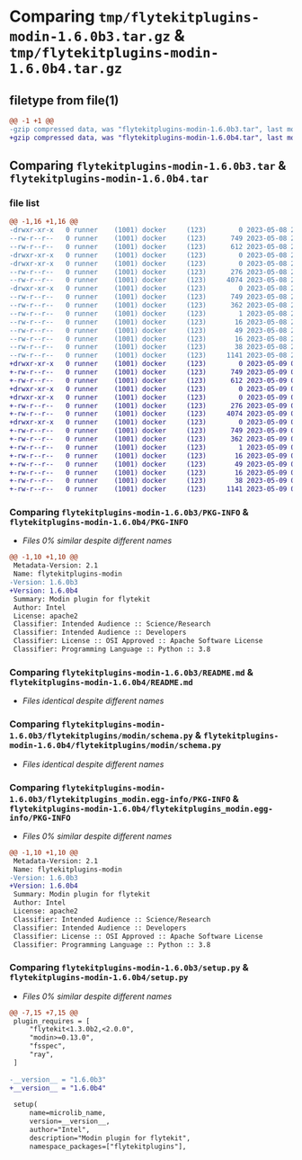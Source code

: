 # Comparing `tmp/flytekitplugins-modin-1.6.0b3.tar.gz` & `tmp/flytekitplugins-modin-1.6.0b4.tar.gz`

## filetype from file(1)

```diff
@@ -1 +1 @@
-gzip compressed data, was "flytekitplugins-modin-1.6.0b3.tar", last modified: Mon May  8 20:18:44 2023, max compression
+gzip compressed data, was "flytekitplugins-modin-1.6.0b4.tar", last modified: Tue May  9 00:42:37 2023, max compression
```

## Comparing `flytekitplugins-modin-1.6.0b3.tar` & `flytekitplugins-modin-1.6.0b4.tar`

### file list

```diff
@@ -1,16 +1,16 @@
-drwxr-xr-x   0 runner    (1001) docker     (123)        0 2023-05-08 20:18:44.404863 flytekitplugins-modin-1.6.0b3/
--rw-r--r--   0 runner    (1001) docker     (123)      749 2023-05-08 20:18:44.404863 flytekitplugins-modin-1.6.0b3/PKG-INFO
--rw-r--r--   0 runner    (1001) docker     (123)      612 2023-05-08 20:18:20.000000 flytekitplugins-modin-1.6.0b3/README.md
-drwxr-xr-x   0 runner    (1001) docker     (123)        0 2023-05-08 20:18:44.400863 flytekitplugins-modin-1.6.0b3/flytekitplugins/
-drwxr-xr-x   0 runner    (1001) docker     (123)        0 2023-05-08 20:18:44.400863 flytekitplugins-modin-1.6.0b3/flytekitplugins/modin/
--rw-r--r--   0 runner    (1001) docker     (123)      276 2023-05-08 20:18:20.000000 flytekitplugins-modin-1.6.0b3/flytekitplugins/modin/__init__.py
--rw-r--r--   0 runner    (1001) docker     (123)     4074 2023-05-08 20:18:20.000000 flytekitplugins-modin-1.6.0b3/flytekitplugins/modin/schema.py
-drwxr-xr-x   0 runner    (1001) docker     (123)        0 2023-05-08 20:18:44.404863 flytekitplugins-modin-1.6.0b3/flytekitplugins_modin.egg-info/
--rw-r--r--   0 runner    (1001) docker     (123)      749 2023-05-08 20:18:44.000000 flytekitplugins-modin-1.6.0b3/flytekitplugins_modin.egg-info/PKG-INFO
--rw-r--r--   0 runner    (1001) docker     (123)      362 2023-05-08 20:18:44.000000 flytekitplugins-modin-1.6.0b3/flytekitplugins_modin.egg-info/SOURCES.txt
--rw-r--r--   0 runner    (1001) docker     (123)        1 2023-05-08 20:18:44.000000 flytekitplugins-modin-1.6.0b3/flytekitplugins_modin.egg-info/dependency_links.txt
--rw-r--r--   0 runner    (1001) docker     (123)       16 2023-05-08 20:18:44.000000 flytekitplugins-modin-1.6.0b3/flytekitplugins_modin.egg-info/namespace_packages.txt
--rw-r--r--   0 runner    (1001) docker     (123)       49 2023-05-08 20:18:44.000000 flytekitplugins-modin-1.6.0b3/flytekitplugins_modin.egg-info/requires.txt
--rw-r--r--   0 runner    (1001) docker     (123)       16 2023-05-08 20:18:44.000000 flytekitplugins-modin-1.6.0b3/flytekitplugins_modin.egg-info/top_level.txt
--rw-r--r--   0 runner    (1001) docker     (123)       38 2023-05-08 20:18:44.404863 flytekitplugins-modin-1.6.0b3/setup.cfg
--rw-r--r--   0 runner    (1001) docker     (123)     1141 2023-05-08 20:18:37.000000 flytekitplugins-modin-1.6.0b3/setup.py
+drwxr-xr-x   0 runner    (1001) docker     (123)        0 2023-05-09 00:42:37.476770 flytekitplugins-modin-1.6.0b4/
+-rw-r--r--   0 runner    (1001) docker     (123)      749 2023-05-09 00:42:37.476770 flytekitplugins-modin-1.6.0b4/PKG-INFO
+-rw-r--r--   0 runner    (1001) docker     (123)      612 2023-05-09 00:42:15.000000 flytekitplugins-modin-1.6.0b4/README.md
+drwxr-xr-x   0 runner    (1001) docker     (123)        0 2023-05-09 00:42:37.476770 flytekitplugins-modin-1.6.0b4/flytekitplugins/
+drwxr-xr-x   0 runner    (1001) docker     (123)        0 2023-05-09 00:42:37.476770 flytekitplugins-modin-1.6.0b4/flytekitplugins/modin/
+-rw-r--r--   0 runner    (1001) docker     (123)      276 2023-05-09 00:42:15.000000 flytekitplugins-modin-1.6.0b4/flytekitplugins/modin/__init__.py
+-rw-r--r--   0 runner    (1001) docker     (123)     4074 2023-05-09 00:42:15.000000 flytekitplugins-modin-1.6.0b4/flytekitplugins/modin/schema.py
+drwxr-xr-x   0 runner    (1001) docker     (123)        0 2023-05-09 00:42:37.476770 flytekitplugins-modin-1.6.0b4/flytekitplugins_modin.egg-info/
+-rw-r--r--   0 runner    (1001) docker     (123)      749 2023-05-09 00:42:37.000000 flytekitplugins-modin-1.6.0b4/flytekitplugins_modin.egg-info/PKG-INFO
+-rw-r--r--   0 runner    (1001) docker     (123)      362 2023-05-09 00:42:37.000000 flytekitplugins-modin-1.6.0b4/flytekitplugins_modin.egg-info/SOURCES.txt
+-rw-r--r--   0 runner    (1001) docker     (123)        1 2023-05-09 00:42:37.000000 flytekitplugins-modin-1.6.0b4/flytekitplugins_modin.egg-info/dependency_links.txt
+-rw-r--r--   0 runner    (1001) docker     (123)       16 2023-05-09 00:42:37.000000 flytekitplugins-modin-1.6.0b4/flytekitplugins_modin.egg-info/namespace_packages.txt
+-rw-r--r--   0 runner    (1001) docker     (123)       49 2023-05-09 00:42:37.000000 flytekitplugins-modin-1.6.0b4/flytekitplugins_modin.egg-info/requires.txt
+-rw-r--r--   0 runner    (1001) docker     (123)       16 2023-05-09 00:42:37.000000 flytekitplugins-modin-1.6.0b4/flytekitplugins_modin.egg-info/top_level.txt
+-rw-r--r--   0 runner    (1001) docker     (123)       38 2023-05-09 00:42:37.476770 flytekitplugins-modin-1.6.0b4/setup.cfg
+-rw-r--r--   0 runner    (1001) docker     (123)     1141 2023-05-09 00:42:30.000000 flytekitplugins-modin-1.6.0b4/setup.py
```

### Comparing `flytekitplugins-modin-1.6.0b3/PKG-INFO` & `flytekitplugins-modin-1.6.0b4/PKG-INFO`

 * *Files 0% similar despite different names*

```diff
@@ -1,10 +1,10 @@
 Metadata-Version: 2.1
 Name: flytekitplugins-modin
-Version: 1.6.0b3
+Version: 1.6.0b4
 Summary: Modin plugin for flytekit
 Author: Intel
 License: apache2
 Classifier: Intended Audience :: Science/Research
 Classifier: Intended Audience :: Developers
 Classifier: License :: OSI Approved :: Apache Software License
 Classifier: Programming Language :: Python :: 3.8
```

### Comparing `flytekitplugins-modin-1.6.0b3/README.md` & `flytekitplugins-modin-1.6.0b4/README.md`

 * *Files identical despite different names*

### Comparing `flytekitplugins-modin-1.6.0b3/flytekitplugins/modin/schema.py` & `flytekitplugins-modin-1.6.0b4/flytekitplugins/modin/schema.py`

 * *Files identical despite different names*

### Comparing `flytekitplugins-modin-1.6.0b3/flytekitplugins_modin.egg-info/PKG-INFO` & `flytekitplugins-modin-1.6.0b4/flytekitplugins_modin.egg-info/PKG-INFO`

 * *Files 0% similar despite different names*

```diff
@@ -1,10 +1,10 @@
 Metadata-Version: 2.1
 Name: flytekitplugins-modin
-Version: 1.6.0b3
+Version: 1.6.0b4
 Summary: Modin plugin for flytekit
 Author: Intel
 License: apache2
 Classifier: Intended Audience :: Science/Research
 Classifier: Intended Audience :: Developers
 Classifier: License :: OSI Approved :: Apache Software License
 Classifier: Programming Language :: Python :: 3.8
```

### Comparing `flytekitplugins-modin-1.6.0b3/setup.py` & `flytekitplugins-modin-1.6.0b4/setup.py`

 * *Files 0% similar despite different names*

```diff
@@ -7,15 +7,15 @@
 plugin_requires = [
     "flytekit<1.3.0b2,<2.0.0",
     "modin>=0.13.0",
     "fsspec",
     "ray",
 ]
 
-__version__ = "1.6.0b3"
+__version__ = "1.6.0b4"
 
 setup(
     name=microlib_name,
     version=__version__,
     author="Intel",
     description="Modin plugin for flytekit",
     namespace_packages=["flytekitplugins"],
```

